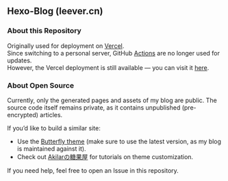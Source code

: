 ## Hexo-Blog (leever.cn)

### About this Repository
Originally used for deployment on [Vercel](https://vercel.com/karped1ems/).  
Since switching to a personal server, GitHub [Actions](https://github.com/features/actions/) are no longer used for updates.  
However, the Vercel deployment is still available — you can visit it [here](https://hexo-blog-karped1ems.vercel.app/).

### About Open Source
Currently, only the generated pages and assets of my blog are public. The source code itself remains private, as it contains unpublished (pre-encrypted) articles.  

If you’d like to build a similar site:  
- Use the [Butterfly theme](https://butterfly.js.org/) (make sure to use the latest version, as my blog is maintained against it).  
- Check out [Akilarの糖果屋](https://akilar.top/) for tutorials on theme customization.  

If you need help, feel free to open an Issue in this repository.